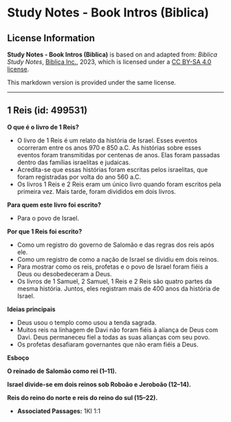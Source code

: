 # Study Notes - Book Intros (Biblica)

## License Information

**Study Notes - Book Intros (Biblica)** is based on and adapted from: _Biblica Study Notes_, [Biblica Inc.](https://www.biblica.com/), 2023, which is licensed under a [CC BY-SA 4.0 license](https://creativecommons.org/licenses/by-sa/4.0/legalcode.en).

This markdown version is provided under the same license.



--------------------------------

## 1 Reis (id: 499531)

**O que é o livro de 1 Reis?**

* O livro de 1 Reis é um relato da história de Israel. Esses eventos ocorreram entre os anos 970 e 850 a.C. As histórias sobre esses eventos foram transmitidas por centenas de anos. Elas foram passadas dentro das famílias israelitas e judaicas.
* Acredita\-se que essas histórias foram escritas pelos israelitas, que foram registradas por volta do ano 560 a.C.
* Os livros 1 Reis e 2 Reis eram um único livro quando foram escritos pela primeira vez. Mais tarde, foram divididos em dois livros.

**Para quem este livro foi escrito?**

* Para o povo de Israel.

**Por que 1 Reis foi escrito?**

* Como um registro do governo de Salomão e das regras dos reis após ele.
* Como um registro de como a nação de Israel se dividiu em dois reinos.
* Para mostrar como os reis, profetas e o povo de Israel foram fiéis a Deus ou desobedeceram a Deus.
* Os livros de 1 Samuel, 2 Samuel, 1 Reis e 2 Reis são quatro partes da mesma história. Juntos, eles registram mais de 400 anos da história de Israel.

**Ideias principais**

* Deus usou o templo como usou a tenda sagrada.
* Muitos reis na linhagem de Davi não foram fiéis à aliança de Deus com Davi. Deus permaneceu fiel a todas as suas alianças com seu povo.
* Os profetas desafiaram governantes que não eram fiéis a Deus.

**Esboço**

**O reinado de Salomão como rei (1–11\).**

**Israel divide\-se em dois reinos sob Roboão e Jeroboão (12–14\).**

**Reis do reino do norte e reis do reino do sul (15–22\).**

* **Associated Passages:** 1KI 1:1

